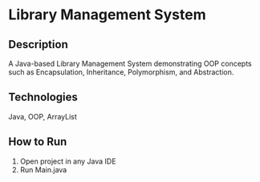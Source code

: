 # Library Management System

## Description
A Java-based Library Management System demonstrating OOP concepts such as Encapsulation, Inheritance, Polymorphism, and Abstraction.

## Technologies
Java, OOP, ArrayList

## How to Run
1. Open project in any Java IDE
2. Run Main.java
